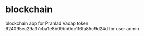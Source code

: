 # blockchain
blockchain app for Prahlad Vadap
token 624095ec29a37cba1e8b09bb0dc1f6fa85c9d24d for user admin